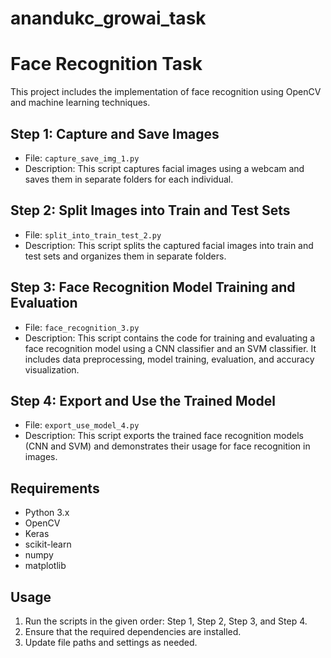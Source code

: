# anandukc_growai_task
# Face Recognition Task

This project includes the implementation of face recognition using OpenCV and machine learning techniques.

## Step 1: Capture and Save Images

- File: `capture_save_img_1.py`
- Description: This script captures facial images using a webcam and saves them in separate folders for each individual.

## Step 2: Split Images into Train and Test Sets

- File: `split_into_train_test_2.py`
- Description: This script splits the captured facial images into train and test sets and organizes them in separate folders.

## Step 3: Face Recognition Model Training and Evaluation

- File: `face_recognition_3.py`
- Description: This script contains the code for training and evaluating a face recognition model using a CNN classifier and an SVM classifier. It includes data preprocessing, model training, evaluation, and accuracy visualization.

## Step 4: Export and Use the Trained Model

- File: `export_use_model_4.py`
- Description: This script exports the trained face recognition models (CNN and SVM) and demonstrates their usage for face recognition in images.

## Requirements

- Python 3.x
- OpenCV
- Keras
- scikit-learn
- numpy
- matplotlib

## Usage

1. Run the scripts in the given order: Step 1, Step 2, Step 3, and Step 4.
2. Ensure that the required dependencies are installed.
3. Update file paths and settings as needed.

